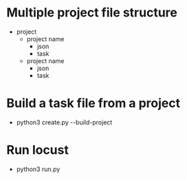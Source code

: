 


# Multiple project file structure

* project
  * project name
    * json
    * task
  * project name
    * json
    * task

# Build a task file from a project
* python3 create.py --build-project <project name>
 
 # Run locust
 * python3 run.py <project name>
